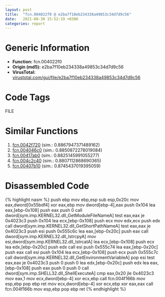 ```yaml
---
layout: post
title:  "fcn.004022f0 @ e2ba7f10eb234338a49853c34d7d9c56"
date:   2021-08-30 15:52:19 +0300
categories: report
---
```


# Generic Information
- **Function:** fcn.004022f0
- **Origin (md5):** e2ba7f10eb234338a49853c34d7d9c56
- **VirusTotal:** [virustotal.com/gui/file/e2ba7f10eb234338a49853c34d7d9c56][virustotal_ref]

# Code Tags
<span class="tag" id="FILE">FILE</span>


# Similar Functions

1. [fcn.0042f720][similar_1_ref] (sim.: 0.8867947371489162)
2. [fcn.004046c0][similar_2_ref] (sim.: 0.8850872278019084)
3. [fcn.00417ab0][similar_3_ref] (sim.: 0.8825145991055277)
4. [fcn.004c2c40][similar_4_ref] (sim.: 0.8807112868690365)
5. [fcn.00407b10][similar_5_ref] (sim.: 0.8745437019395059)


# Disassembled Code

{% highlight nasm %}
push ebp
mov ebp,esp
sub esp,0x20c
mov eax,dword[0x55bdf4]
xor eax,ebp
mov dword[ebp-4],eax
push 0x104
lea eax,[ebp-0x108]
push eax
push 0
call dword[sym.imp.KERNEL32.dll_GetModuleFileNameA]
test eax,eax
je 0x4023c3
push 0x104
lea ecx,[ebp-0x108]
push ecx
mov edx,ecx
push edx
call dword[sym.imp.KERNEL32.dll_GetShortPathNameA]
test eax,eax
je 0x4023c3
push esi
push 0x555c6c
lea eax,[ebp-0x20c]
push eax
call dword[sym.imp.KERNEL32.dll_lstrcpyA]
mov esi,dword[sym.imp.KERNEL32.dll_lstrcatA]
lea ecx,[ebp-0x108]
push ecx
lea edx,[ebp-0x20c]
push edx
call esi
push 0x555c74
lea eax,[ebp-0x20c]
push eax
call esi
push 0x104
lea ecx,[ebp-0x108]
push ecx
push 0x555c7c
call dword[sym.imp.KERNEL32.dll_GetEnvironmentVariableA]
pop esi
test eax,eax
je 0x4023c3
push 0
push 0
lea edx,[ebp-0x20c]
push edx
lea eax,[ebp-0x108]
push eax
push 0
push 0
call dword[sym.imp.SHELL32.dll_ShellExecuteA]
cmp eax,0x20
jle 0x4023c3
mov eax,1
mov ecx,dword[ebp-4]
xor ecx,ebp
call fcn.004f166b
mov esp,ebp
pop ebp
ret 
mov ecx,dword[ebp-4]
xor ecx,ebp
xor eax,eax
call fcn.004f166b
mov esp,ebp
pop ebp
ret 
{% endhighlight %}


[similar_1_ref]: /report/fcn.0042f720@279a61b1e76da49531f1f16fd1102a2d
[similar_2_ref]: /report/fcn.004046c0@e2ba7f10eb234338a49853c34d7d9c56
[similar_3_ref]: /report/fcn.00417ab0@e2ba7f10eb234338a49853c34d7d9c56
[similar_4_ref]: /report/fcn.004c2c40@279a61b1e76da49531f1f16fd1102a2d
[similar_5_ref]: /report/fcn.00407b10@0403abd1e9e066fc89cddd5736647282
[virustotal_ref]: https://www.virustotal.com/gui/file/e2ba7f10eb234338a49853c34d7d9c56